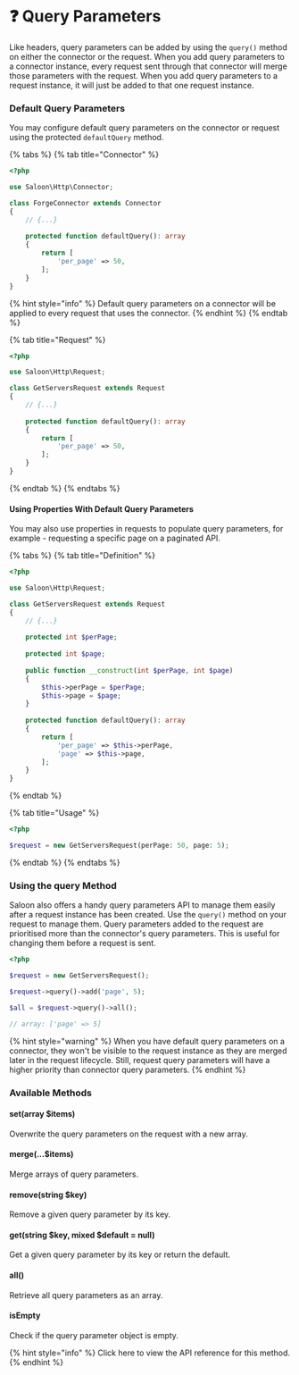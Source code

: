 # ❓ Query Parameters

Like headers, query parameters can be added by using the `query()` method on either the connector or the request. When you add query parameters to a connector instance, every request sent through that connector will merge those parameters with the request. When you add query parameters to a request instance, it will just be added to that one request instance.

### Default Query Parameters

You may configure default query parameters on the connector or request using the protected `defaultQuery` method.

{% tabs %}
{% tab title="Connector" %}
```php
<?php

use Saloon\Http\Connector;

class ForgeConnector extends Connector
{
    // {...}
    
    protected function defaultQuery(): array
    {
        return [
            'per_page' => 50,
        ];
    }
}
```

{% hint style="info" %}
Default query parameters on a connector will be applied to every request that uses the connector.
{% endhint %}
{% endtab %}

{% tab title="Request" %}
```php
<?php

use Saloon\Http\Request;

class GetServersRequest extends Request
{
    // {...}
    
    protected function defaultQuery(): array
    {
        return [
            'per_page' => 50,
        ];
    }
}
```
{% endtab %}
{% endtabs %}

#### Using Properties With Default Query Parameters

You may also use properties in requests to populate query parameters, for example - requesting a specific page on a paginated API.

{% tabs %}
{% tab title="Definition" %}
```php
<?php

use Saloon\Http\Request;

class GetServersRequest extends Request
{
    // {...}
    
    protected int $perPage;
    
    protected int $page;
    
    public function __construct(int $perPage, int $page)
    {
        $this->perPage = $perPage;
        $this->page = $page;
    }
    
    protected function defaultQuery(): array
    {
        return [
            'per_page' => $this->perPage,
            'page' => $this->page,
        ];
    }
}
```
{% endtab %}

{% tab title="Usage" %}
```php
<?php

$request = new GetServersRequest(perPage: 50, page: 5);
```
{% endtab %}
{% endtabs %}

### Using the query Method

Saloon also offers a handy query parameters API to manage them easily after a request instance has been created. Use the `query()` method on your request to manage them. Query parameters added to the request are prioritised more than the connector's query parameters. This is useful for changing them before a request is sent.

```php
<?php

$request = new GetServersRequest();

$request->query()->add('page', 5);

$all = $request->query()->all();

// array: ['page' => 5]
```

{% hint style="warning" %}
When you have default query parameters on a connector, they won't be visible to the request instance as they are merged later in the request lifecycle. Still, request query parameters will have a higher priority than connector query parameters.
{% endhint %}

### Available Methods

#### set(array $items)

Overwrite the query parameters on the request with a new array.

#### merge(...$items)

Merge arrays of query parameters.

#### remove(string $key)

Remove a given query parameter by its key.

#### get(string $key, mixed $default = null)

Get a given query parameter by its key or return the default.

#### all()

Retrieve all query parameters as an array.

#### isEmpty

Check if the query parameter object is empty.

{% hint style="info" %}
Click here to view the API reference for this method.&#x20;
{% endhint %}
